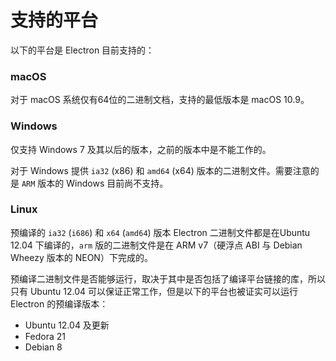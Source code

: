 # 支持的平台

以下的平台是 Electron 目前支持的：

### macOS

对于 macOS 系统仅有64位的二进制文档，支持的最低版本是 macOS 10.9。

### Windows

仅支持 Windows 7 及其以后的版本，之前的版本中是不能工作的。

对于 Windows 提供 `ia32` (x86) 和 `amd64` (x64) 版本的二进制文件。需要注意的是 `ARM` 版本的 Windows 目前尚不支持。

### Linux

预编译的 `ia32` (`i686`) 和 `x64` (`amd64`) 版本 Electron 二进制文件都是在Ubuntu 12.04 下编译的，`arm` 版的二进制文件是在 ARM v7（硬浮点 ABI 与 Debian Wheezy 版本的 NEON）下完成的。

预编译二进制文件是否能够运行，取决于其中是否包括了编译平台链接的库，所以只有 Ubuntu 12.04 可以保证正常工作，但是以下的平台也被证实可以运行 Electron 的预编译版本：

* Ubuntu 12.04 及更新
* Fedora 21
* Debian 8
